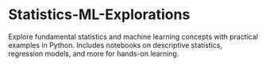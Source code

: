 # Statistics-ML-Explorations
Explore fundamental statistics and machine learning concepts with practical examples in Python. Includes notebooks on descriptive statistics, regression models, and more for hands-on learning.
